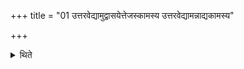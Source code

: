 +++
title = "01 उत्तरवेद्यामुद्वासयेत्तेजस्कामस्य उत्तरवेद्यामन्नाद्यकामस्य"

+++

<details><summary>थिते</summary>

उत्तरवेद्यामुद्वासयेत्तेजस्कामस्य । उत्तरवेद्यामन्नाद्यकामस्य १
</details>
